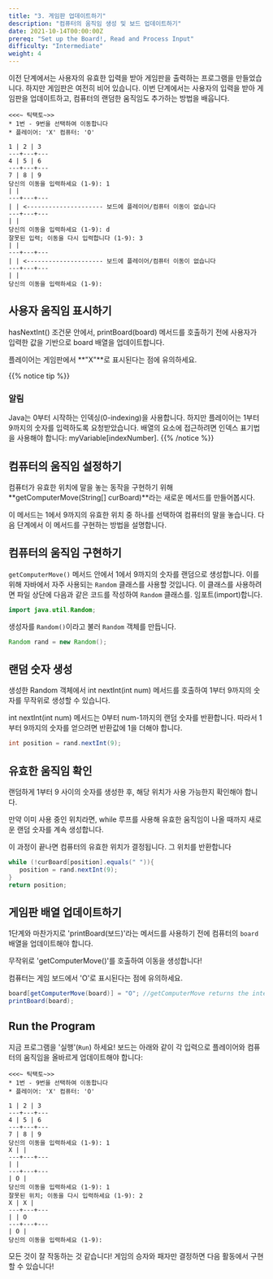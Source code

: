 ```yaml
---
title: "3. 게임판 업데이트하기"
description: "컴퓨터의 움직임 생성 및 보드 업데이트하기"
date: 2021-10-14T00:00:00Z
prereq: "Set up the Board!, Read and Process Input"
difficulty: "Intermediate"
weight: 4
---
```


이전 단계에서는 사용자의 유효한 입력을 받아 게임판을 출력하는 프로그램을 만들었습니다. 하지만 게임판은 여전히 비어 있습니다. 이번 단계에서는 사용자의 입력을 받아 게임판을 업데이트하고, 컴퓨터의 랜덤한 움직임도 추가하는 방법을 배웁니다.

```
<<<~ 틱택토~>>
* 1번 - 9번을 선택하여 이동합니다
* 플레이어: 'X' 컴퓨터: 'O'

1 | 2 | 3
---+---+---
4 | 5 | 6
---+---+---
7 | 8 | 9
당신의 이동을 입력하세요 (1-9): 1
| |
---+---+---
| | <--------------------- 보드에 플레이어/컴퓨터 이동이 없습니다
---+---+---
| |
당신의 이동을 입력하세요 (1-9): d
잘못된 입력; 이동을 다시 입력합니다 (1-9): 3
| |
---+---+---
| | <--------------------- 보드에 플레이어/컴퓨터 이동이 없습니다
---+---+---
| |
당신의 이동을 입력하세요 (1-9):
```

## 사용자 움직임 표시하기

hasNextInt() 조건문 안에서, printBoard(board) 메서드를 호출하기 전에 사용자가 입력한 값을 기반으로 board 배열을 업데이트합니다.

플레이어는 게임판에서 **"X"**로 표시된다는 점에 유의하세요.

{{% notice tip %}}
### 알림
Java는 0부터 시작하는 인덱싱(0-indexing)을 사용합니다. 하지만 플레이어는 1부터 9까지의 숫자를 입력하도록 요청받았습니다.
배열의 요소에 접근하려면 인덱스 표기법을 사용해야 합니다: myVariable[indexNumber].
{{% /notice %}}

## 컴퓨터의 움직임 설정하기

컴퓨터가 유효한 위치에 말을 놓는 동작을 구현하기 위해 **getComputerMove(String[] curBoard)**라는 새로운 메서드를 만들어봅시다.

 이 메서드는 1에서 9까지의 유효한 위치 중 하나를 선택하여 컴퓨터의 말을 놓습니다.
다음 단계에서 이 메서드를 구현하는 방법을 설명합니다.


## 컴퓨터의 움직임 구현하기

`getComputerMove()` 메서드 안에서 1에서 9까지의 숫자를 랜덤으로 생성합니다. 이를 위해 자바에서 자주 사용되는 `Random` 클래스를 사용할 것입니다.
이 클래스를 사용하려면 파일 상단에 다음과 같은 코드를 작성하여 `Random` 클래스를. 임포트(import)합니다.


```java
import java.util.Random;
```
생성자를 `Random()`이라고 불러 `Random` 객체를 만듭니다.

```java
Random rand = new Random();
```

## 랜덤 숫자 생성
생성한 Random 객체에서 int nextInt(int num) 메서드를 호출하여 1부터 9까지의 숫자를 무작위로 생성할 수 있습니다.

int nextInt(int num) 메서드는 0부터 num-1까지의 랜덤 숫자를 반환합니다.
따라서 1부터 9까지의 숫자를 얻으려면 반환값에 1을 더해야 합니다.

```java
int position = rand.nextInt(9);
```

## 유효한 움직임 확인

랜덤하게 1부터 9 사이의 숫자를 생성한 후, 해당 위치가 사용 가능한지 확인해야 합니다.

만약 이미 사용 중인 위치라면, while 루프를 사용해 유효한 움직임이 나올 때까지 새로운 랜덤 숫자를 계속 생성합니다.

이 과정이 끝나면 컴퓨터의 유효한 위치가 결정됩니다. 그 위치를 반환합니다

```java
while (!curBoard[position].equals(" ")){
   position = rand.nextInt(9);
}
return position;
```

## 게임판 배열 업데이트하기

1단계와 마찬가지로 'printBoard(보드)'라는 메서드를 사용하기 전에 컴퓨터의 `board` 배열을 업데이트해야 합니다.

무작위로 'getComputerMove()'를 호출하여 이동을 생성합니다!

컴퓨터는 게임 보드에서 'O'로 표시된다는 점에 유의하세요.

```java
board[getComputerMove(board)] = "O"; //getComputerMove returns the integer 0-8 that is the proper position in the array
printBoard(board);
```
## Run the Program

지금 프로그램을 '실행'(`Run`) 하세요! 보드는 아래와 같이 각 입력으로 플레이어와 컴퓨터의 움직임을 올바르게 업데이트해야 합니다:

```
<<<~ 틱택토~>>
* 1번 - 9번을 선택하여 이동합니다
* 플레이어: 'X' 컴퓨터: 'O'

1 | 2 | 3
---+---+---
4 | 5 | 6
---+---+---
7 | 8 | 9
당신의 이동을 입력하세요 (1-9): 1
X | |
---+---+---
| |
---+---+---
| O |
당신의 이동을 입력하세요 (1-9): 1
잘못된 위치; 이동을 다시 입력하세요 (1-9): 2
X | X |
---+---+---
| | O
---+---+---
| O |
당신의 이동을 입력하세요 (1-9):
```

모든 것이 잘 작동하는 것 같습니다! 게임의 승자와 패자만 결정하면 다음 활동에서 구현할 수 있습니다!